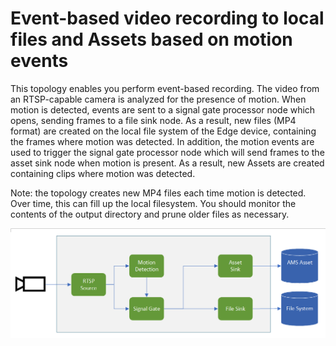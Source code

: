 # Event-based video recording to local files and Assets based on motion events

This topology enables you perform event-based recording. The video from an RTSP-capable camera is analyzed for the presence of motion. When motion is detected, events are sent to a signal gate processor node which opens, sending frames to a file sink node. As a result, new files (MP4 format) are created on the local file system of the Edge device, containing the frames where motion was detected. In addition, the motion events are used to trigger the signal gate processor node which will send frames to the asset sink node when motion is present. As a result, new Assets are created containing clips where motion was detected.

Note: the topology creates new MP4 files each time motion is detected. Over time, this can fill up the local filesystem. You should monitor the contents of the output directory and prune older files as necessary.
<br>
<p align="center">
  <img src="./topology.png" title="Event-based video recording to local files and Assets based on motion events"/>
</p>
<br>
